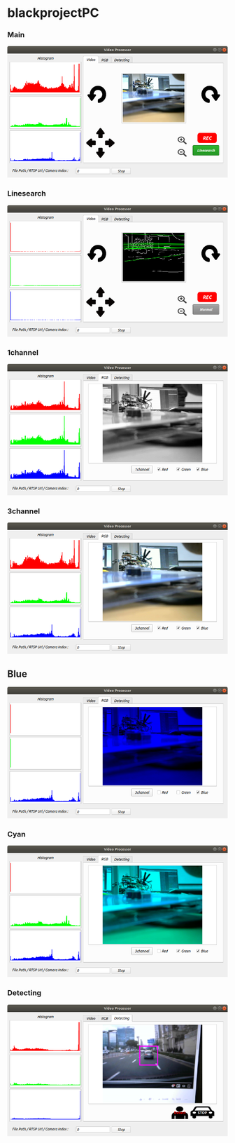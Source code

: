 # blackprojectPC

### Main
<img src="/image/main.png" width="550px" height="300px" title="" alt="main"></img><br/>

### Linesearch
<img src="/image/linesearch.png" width="550px" height="300px" title="" alt="linesearch"></img><br/>

### 1channel
<img src="/image/1channel.png" width="550px" height="300px" title="" alt="1channel"></img><br/>

### 3channel
<img src="/image/3channel.png" width="550px" height="300px" title="" alt="3channel"></img><br/>

## Blue
<img src="/image/blue.png" width="550px" height="300px" title="" alt="blue"></img><br/>

### Cyan
<img src="/image/green,blue.png" width="550px" height="300px" title="" alt="cyan"></img><br/>

### Detecting
<img src="/image/detecting.png" width="550px" height="300px" title="" alt="detecting"></img><br/>
